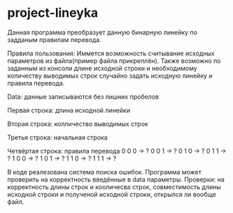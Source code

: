 # project-lineyka
Данная программа преобразует данную бинарную линейку по задданым правилам перевода.

Правила пользования: 
Иммется возможность считывание исходных параметров из файла(пример файла прикреплён). Также возможно по заданным из консоли длине исходной строки и необходимому количеству выводимых строк случайно задать исходную линейку и правила перевода.

Data:
данные записываются без лишних пробелов

Первая строка: длина исходной линейки

Вторая строка: колличество выводимых строк

Третья строка: начальная строка

Четвёртая строка: правила перевода
0 0 0 -> ?
0 0 1 -> ?
0 1 0 -> ?
0 1 1 -> ?
1 0 0 -> ?
1 0 1 -> ?
1 1 0 -> ?
1 1 1 -> ?

В коде реалезована система поиска ошибок.
Программа может проверить на корректность введённые в data параметры.
Проверки: на корректность длины строк и кооличесва строк, совместимость длины исходной строки и полученой исходной строки, открылся ли вообще файл.
